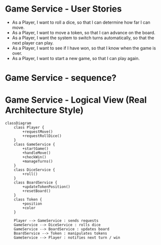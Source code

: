 # Game Service - User Stories

- As a Player, I want to roll a dice, so that I can determine how far I can move.
- As a Player, I want to move a token, so that I can advance on the board.
- As a Player, I want the system to switch turns automatically, so that the next player can play.
- As a Player, I want to see if I have won, so that I know when the game is over.
- As a Player, I want to start a new game, so that I can play again.

# Game Service - sequence?



# Game Service - Logical View (Real Architecture Style)

```mermaid
classDiagram
    class Player {
        +requestMove()
        +requestRollDice()
    }
    class GameService {
        +startGame()
        +handleMove()
        +checkWin()
        +manageTurns()
    }
    class DiceService {
        +roll()
    }
    class BoardService {
        +updateTokenPosition()
        +resetBoard()
    }
    class Token {
        +position
        +color
    }

    Player --> GameService : sends requests
    GameService --> DiceService : rolls dice
    GameService --> BoardService : updates board
    BoardService --> Token : manipulates tokens
    GameService --> Player : notifies next turn / win



